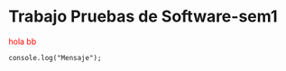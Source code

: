 # Trabajo Pruebas de Software-sem1
<html>
  <div style="color:red">hola bb</div>
  
  <code class="highlight">console.log("Mensaje");</code></p>

  
  
  
  
  
  
  
  
  
  
  
</html>
